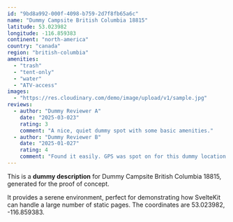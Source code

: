 ```yaml
---
id: "9bd8a992-000f-4098-b759-2d7f8fb65a6c"
name: "Dummy Campsite British Columbia 18815"
latitude: 53.023982
longitude: -116.859383
continent: "north-america"
country: "canada"
region: "british-columbia"
amenities:
  - "trash"
  - "tent-only"
  - "water"
  - "ATV-access"
images:
  - "https://res.cloudinary.com/demo/image/upload/v1/sample.jpg"
reviews:
  - author: "Dummy Reviewer A"
    date: "2025-03-023"
    rating: 3
    comment: "A nice, quiet dummy spot with some basic amenities."
  - author: "Dummy Reviewer B"
    date: "2025-01-027"
    rating: 4
    comment: "Found it easily. GPS was spot on for this dummy location."
---
```


This is a **dummy description** for Dummy Campsite British Columbia 18815, generated for the proof of concept.

It provides a serene environment, perfect for demonstrating how SvelteKit can handle a large number of static pages. The coordinates are 53.023982, -116.859383.
